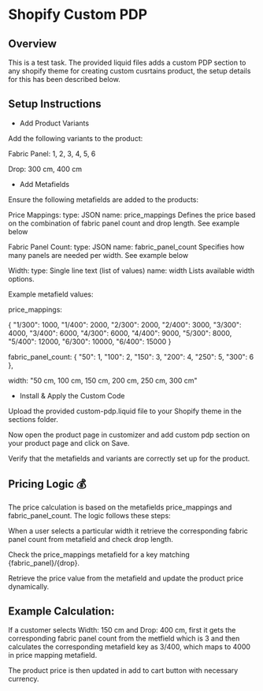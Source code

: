 # Shopify Custom PDP

## Overview

This is a test task. The provided liquid files adds a custom PDP section to any shopify theme for creating custom cusrtains product, the setup details for this has been described below.

## Setup Instructions

- Add Product Variants

Add the following variants to the product:

Fabric Panel: 1, 2, 3, 4, 5, 6

Drop: 300 cm, 400 cm

- Add Metafields

Ensure the following metafields are added to the products:

Price Mappings:
type: JSON
name: price_mappings
Defines the price based on the combination of fabric panel count and drop length. See example below

Fabric Panel Count: 
type: JSON
name: fabric_panel_count
Specifies how many panels are needed per width. See example below

Width: 
type: Single line text (list of values)
name: width
Lists available width options.

Example metafield values:

  price_mappings: 
  
  {
    "1/300": 1000,
    "1/400": 2000,
    "2/300": 2000,
    "2/400": 3000,
    "3/300": 4000,
    "3/400": 6000,
    "4/300": 6000,
    "4/400": 9000,
    "5/300": 8000,
    "5/400": 12000,
    "6/300": 10000,
    "6/400": 15000
  }  
  
  fabric_panel_count: 
  {
    "50": 1,
    "100": 2,
    "150": 3,
    "200": 4,
    "250": 5,
    "300": 6
  },
  
  width: "50 cm, 100 cm, 150 cm, 200 cm, 250 cm, 300 cm"
  

- Install & Apply the Custom Code

Upload the provided custom-pdp.liquid file to your Shopify theme in the sections folder.

Now open the product page in customizer and add custom pdp section on your product page and click on Save.

Verify that the metafields and variants are correctly set up for the product.

## Pricing Logic 💰

The price calculation is based on the metafields price_mappings and fabric_panel_count. The logic follows these steps:

When a user selects a particular width it retrieve the corresponding fabric panel count from metafield and check drop length.

Check the price_mappings metafield for a key matching {fabric_panel}/{drop}.

Retrieve the price value from the metafield and update the product price dynamically.

## Example Calculation:

If a customer selects Width: 150 cm and Drop: 400 cm, first it gets the corresponding fabric panel count from the metfield which is 3 and then calculates the corresponding metafield key as 3/400, which maps to 4000 in price mapping metafield.

The product price is then updated in add to cart button with necessary currency.

